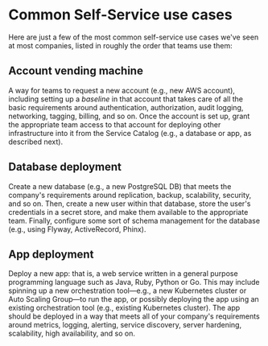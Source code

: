 # Common Self-Service use cases

Here are just a few of the most common self-service use cases we've seen at most companies, listed in roughly the order that teams use them:

## Account vending machine

A way for teams to request a new account (e.g., new AWS account), including setting up a *baseline* in that account that takes care of all the basic requirements around authentication, authorization, audit logging, networking, tagging, billing, and so on. Once the account is set up, grant the appropriate team access to that account for deploying other infrastructure into it from the Service Catalog (e.g., a database or app, as described next).

## Database deployment

Create a new database (e.g., a new PostgreSQL DB) that meets the company's requirements around replication, backup, scalability, security, and so on. Then, create a new user within that database, store the user's credentials in a secret store, and make them available to the appropriate team. Finally, configure some sort of schema management for the database (e.g., using Flyway, ActiveRecord, Phinx).

## App deployment

Deploy a new app: that is, a web service written in a general purpose programming language such as Java, Ruby, Python or Go. This may include spinning up a new orchestration tool—e.g., a new Kubernetes cluster or Auto Scaling Group—to run the app, or possibly deploying the app using an existing orchestration tool (e.g., existing Kubernetes cluster). The app should be deployed in a way that meets all of your company's requirements around metrics, logging, alerting, service discovery, server hardening, scalability, high availability, and so on.



<!-- ##DOCS-SOURCER-START
{"sourcePlugin":"Local File Copier","hash":"9c13d0c788f2295456c702e6c7da82be"}
##DOCS-SOURCER-END -->
